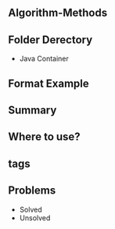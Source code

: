 ## Algorithm-Methods

## Folder Derectory
- Java Container

## Format Example

## Summary

## Where to use?

## tags

## Problems
- Solved
- Unsolved
